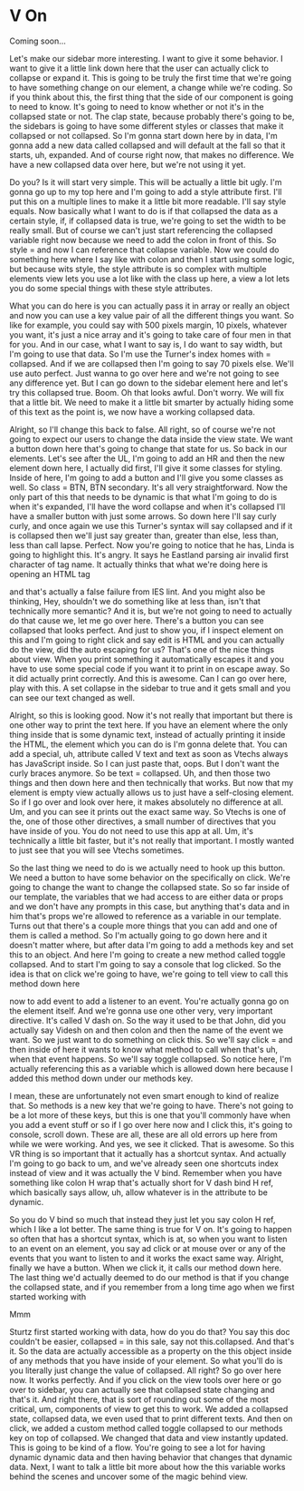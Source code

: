 # V On

Coming soon...

Let's make our sidebar more interesting. I want to give it some behavior. I want to
give it a little link down here that the user can actually click to collapse or
expand it. This is going to be truly the first time that we're going to have
something change on our element, a change while we're coding. So if you think about
this, the first thing that the side of our component is going to need to know. It's
going to need to know whether or not it's in the collapsed state or not. The clap
state, because probably there's going to be, the sidebars is going to have some
different styles or classes that make it collapsed or not collapsed. So I'm gonna
start down here by in data, I'm gonna add a new data called collapsed and will
default at the fall so that it starts, uh, expanded. And of course right now, that
makes no difference. We have a new collapsed data over here, but we're not using it
yet.

Do you? Is it will start very simple. This will be actually a little bit ugly. I'm
gonna go up to my top here and I'm going to add a style attribute first. I'll put
this on a multiple lines to make it a little bit more readable. I'll say style
equals. Now basically what I want to do is if that collapsed the data as a certain
style, if, if collapsed data is true, we're going to set the width to be really
small. But of course we can't just start referencing the collapsed variable right now
because we need to add the colon in front of this. So style = and now I can reference
that collapse variable. Now we could do something here where I say like with colon
and then I start using some logic, but because wits style, the style attribute is so
complex with multiple elements view lets you use a lot like with the class up here, a
view a lot lets you do some special things with these style attributes.

What you can do here is you can actually pass it in array or really an object and now
you can use a key value pair of all the different things you want. So like for
example, you could say with 500 pixels margin, 10 pixels, whatever you want, it's
just a nice array and it's going to take care of four men in that for you. And in our
case, what I want to say is, I do want to say width, but I'm going to use that data.
So I'm use the Turner's index homes with = collapsed. And if we are collapsed then
I'm going to say 70 pixels else. We'll use auto perfect. Just wanna to go over here
and we're not going to see any difference yet. But I can go down to the sidebar
element here and let's try this collapsed true. Boom. Oh that looks awful. Don't
worry. We will fix that a little bit. We need to make it a little bit smarter by
actually hiding some of this text as the point is, we now have a working collapsed
data.

Alright, so I'll change this back to false. All right, so of course we're not going
to expect our users to change the data inside the view state. We want a button down
here that's going to change that state for us. So back in our elements. Let's see
after the UL, I'm going to add an HR and then the new element down here, I actually
did first, I'll give it some classes for styling. Inside of here, I'm going to add a
button and I'll give you some classes as well. So class = BTN, BTN secondary. It's
all very straightforward. Now the only part of this that needs to be dynamic is that
what I'm going to do is when it's expanded, I'll have the word collapse and when it's
collapsed I'll have a smaller button with just some arrows. So down here I'll say
curly curly, and once again we use this Turner's syntax will say collapsed and if it
is collapsed then we'll just say greater than, greater than else, less than, less
than call lapse. Perfect. Now you're going to notice that he has, Linda is going to
highlight this. It's angry. It says he Eastland parsing air invalid first character
of tag name. It actually thinks that what we're doing here is opening an HTML tag

and that's actually a false failure from IES lint. And you might also be thinking,
Hey, shouldn't we do something like at less than, isn't that technically more
semantic? And it is, but we're not going to need to actually do that cause we, let me
go over here. There's a button you can see collapsed that looks perfect. And just to
show you, if I inspect element on this and I'm going to right click and say edit is
HTML and you can actually do the view, did the auto escaping for us? That's one of
the nice things about view. When you print something it automatically escapes it and
you have to use some special code if you want it to print in on escape away. So it
did actually print correctly. And this is awesome. Can I can go over here, play with
this. A set collapse in the sidebar to true and it gets small and you can see our
text changed as well.

Alright, so this is looking good. Now it's not really that important but there is one
other way to print the text here. If you have an element where the only thing inside
that is some dynamic text, instead of actually printing it inside the HTML, the
element which you can do is I'm gonna delete that. You can add a special, uh,
attribute called V text and text as soon as Vtechs always has JavaScript inside. So I
can just paste that, oops. But I don't want the curly braces anymore. So be text =
collapsed. Uh, and then those two things and then down here and then technically that
works. But now that my element is empty view actually allows us to just have a
self-closing element. So if I go over and look over here, it makes absolutely no
difference at all. Um, and you can see it prints out the exact same way. So Vtechs is
one of the, one of those other directives, a small number of directives that you have
inside of you. You do not need to use this app at all. Um, it's technically a little
bit faster, but it's not really that important. I mostly wanted to just see that you
will see Vtechs sometimes.

So the last thing we need to do is we actually need to hook up this button. We need a
button to have some behavior on the specifically on click. We're going to change the
want to change the collapsed state. So so far inside of our template, the variables
that we had access to are either data or props and we don't have any prompts in this
case, but anything that's data and in him that's props we're allowed to reference as
a variable in our template. Turns out that there's a couple more things that you can
add and one of them is called a method. So I'm actually going to go down here and it
doesn't matter where, but after data I'm going to add a methods key and set this to
an object. And here I'm going to create a new method called toggle collapsed. And to
start I'm going to say a console that log clicked. So the idea is that on click we're
going to have, we're going to tell view to call this method down here

now to add event to add a listener to an event. You're actually gonna go on the
element itself. And we're gonna use one other very, very important directive. It's
called V dash on. So the way it used to be that John, did you actually say Videsh on
and then colon and then the name of the event we want. So we just want to do
something on click this. So we'll say click = and then inside of here it wants to
know what method to call when that's uh, when that event happens. So we'll say toggle
collapsed. So notice here, I'm actually referencing this as a variable which is
allowed down here because I added this method down under our methods key.

I mean, these are unfortunately not even smart enough to kind of realize that. So
methods is a new key that we're going to have. There's not going to be a lot more of
these keys, but this is one that you'll commonly have when you add a event stuff or
so if I go over here now and I click this, it's going to console, scroll down. These
are all, these are all old errors up here from while we were working. And yes, we see
it clicked. That is awesome. So this VR thing is so important that it actually has a
shortcut syntax. And actually I'm going to go back to um, and we've already seen one
shortcuts index instead of view and it was actually the V bind. Remember when you
have something like colon H wrap that's actually short for V dash bind H ref, which
basically says allow, uh, allow whatever is in the attribute to be dynamic.

So you do V bind so much that instead they just let you say colon H ref, which I like
a lot better. The same thing is true for V on. It's going to happen so often that has
a shortcut syntax, which is at, so when you want to listen to an event on an element,
you say ad click or at mouse over or any of the events that you want to listen to and
it works the exact same way. Alright, finally we have a button. When we click it, it
calls our method down here. The last thing we'd actually deemed to do our method is
that if you change the collapsed state, and if you remember from a long time ago when
we first started working with

Mmm

Sturtz first started working with data, how do you do that? You say this doc couldn't
be easier, collapsed = in this sale, say not this.collapsed. And that's it. So the
data are actually accessible as a property on the this object inside of any methods
that you have inside of your element. So what you'll do is you literally just change
the value of collapsed. All right? So go over here now. It works perfectly. And if
you click on the view tools over here or go over to sidebar, you can actually see
that collapsed state changing and that's it. And right there, that is sort of
rounding out some of the most critical, um, components of view to get this to work.
We added a collapsed state, collapsed data, we even used that to print different
texts. And then on click, we added a custom method called toggle collapsed to our
methods key on top of collapsed. We changed that data and view instantly updated.
This is going to be kind of a flow. You're going to see a lot for having dynamic
dynamic data and then having behavior that changes that dynamic data. Next, I want to
talk a little bit more about how the this variable works behind the scenes and
uncover some of the magic behind view.

